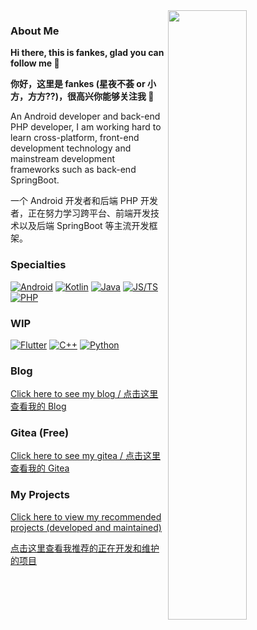 <img width="50%" align="right" src="https://github-readme-stats.vercel.app/api?username=fankes" />

### About Me

**Hi there, this is fankes, glad you can follow me 👋**

**你好，这里是 fankes (星夜不荟 or 小方，方方??)，很高兴你能够关注我 👋**

An Android developer and back-end PHP developer, I am working hard to learn cross-platform, front-end development technology and mainstream development frameworks such as back-end SpringBoot.

一个 Android 开发者和后端 PHP 开发者，正在努力学习跨平台、前端开发技术以及后端 SpringBoot 等主流开发框架。

### Specialties

[![Android](https://img.shields.io/badge/-Android-3DDC84?style=flat&logo=Android&logoColor=white)](#)
[![Kotlin](https://img.shields.io/badge/-Kotlin-7F52FF?style=flat&logo=kotlin&logoColor=white)](#)
[![Java](https://img.shields.io/badge/-Java-007396?style=flat&logo=java&logoColor=white)](#)
[![JS/TS](https://img.shields.io/badge/-JS/TS-ffcc00?style=flat&logo=javascript&logoColor=white)](#)
[![PHP](https://img.shields.io/badge/-PHP-777BB4?style=flat&logo=php&logoColor=white)](#)

### WIP

[![Flutter](https://img.shields.io/badge/-Flutter-6ecdf8?style=flat&logo=flutter&logoColor=white)](#)
[![C++](https://img.shields.io/badge/-C++-00599C?style=flat&logo=c%2B%2B&logoColor=white)](#)
[![Python](https://img.shields.io/badge/-Python-3776AB?style=flat&logo=python&logoColor=white)](#)

### Blog

[Click here to see my blog / 点击这里查看我的 Blog](https://blog.fankes.com)

### Gitea (Free)

[Click here to see my gitea / 点击这里查看我的 Gitea](https://gitea.fankes.top)

### My Projects

[Click here to view my recommended projects (developed and maintained)](https://github.com/fankes/fankes/blob/main/project-promote/README.md)

[点击这里查看我推荐的正在开发和维护的项目](https://github.com/fankes/fankes/blob/main/project-promote/README-zh-CN.md)
